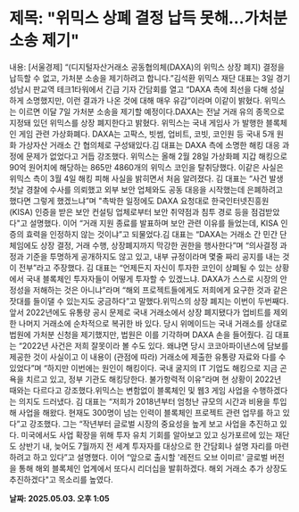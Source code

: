 # **제목: "위믹스 상폐 결정 납득 못해…가처분 소송 제기"**

  내용: [서울경제] “(디지털자산거래소 공동협의체(DAXA)의 위믹스 상장 폐지) 결정을 납득할 수 없고, 가처분 소송을 제기하려고 합니다.”김석환 위믹스 재단 대표는 3일 경기 성남시 판교역 테크1타워에서 긴급 기자 간담회를 열고 “DAXA 측에 최선을 다해 성실하게 소명했지만, 이런 결과가 나온 것에 대해 매우 유감”이라며 이같이 밝혔다. 위믹스는 이르면 이달 7일 가처분 소송을 제기할 예정이다.DAXA는 전날 거래 유의 종목으로 지정돼 있던 위믹스를 상장 폐지한다고 밝혔다. 위믹스는 국내 게임사 가 발행한 블록체인 게임 관련 가상화폐다. DAXA는 고팍스, 빗썸, 업비트, 코빗, 코인원 등 국내 5개 원화 가상자산 거래소 간 협의체로 구성돼있다.김 대표는 DAXA 측에 소명한 해킹 대응 과정에 문제가 없었다고 거듭 강조했다. 위믹스는 올해 2월 28일 가상화폐 지갑 해킹으로 90억 원어치에 해당하는 865만 4860개의 위믹스 코인을 탈취당했다. 이같은 사실은 위믹스 측이 3월 4일 해킹 피해 사실을 밝히면서 처음 알려졌다. 김 대표는 “사건 발생 첫날 경찰에 수사를 의뢰했고 외부 보안 업체와도 공동 대응을 시작했는데 은폐하려고 했다면 그렇게 했겠느냐”며 "촉박한 일정에도 DAXA 요청대로 한국인터넷진흥원(KISA) 인증을 받은 보안 컨설팅 업체로부터 보안 취약점과 침투 경로 등을 점검받았다"고 설명했다. 이어 “거래 지원 종료를 발표하며 보안 관련 이유를 들었는데, KISA 인증의 효력을 인정하지 않는 것이냐”고 되물었다.김 대표는 “DAXA는 거래소 간 민간 단체임에도 상장 결정, 거래 수행, 상장폐지까지 막강한 권한을 행사한다”며 “의사결정 과정과 기준을 투명하게 공개하지도 않고 있고, 내부 규정이라며 몇줄 짜리 공지를 내는 것이 전부”라고 주장했다. 김 대표는 “언제든지 자신이 투자한 코인이 상폐될 수 있는 상황에서 국내 블록체인 투자자들이 어떻게 투자할 수 있겠느냐. DAXA가 스스로 시장의 안정성을 저해하는 것은 아니냐”라며 “해외 프로젝트들에게도 저희에게 요구한 것과 같은 잣대를 들이댈 수 있는지도 궁금하다”고 말했다.위믹스의 상장 폐지는 이번이 두번째다. 앞서 2022년에도 유통량 공시 문제로 국내 거래소에서 상장 폐지됐다가 업비트를 제외한 나머지 거래소에 순차적으로 복귀한 바 있다. 당시 위메이드는 국내 거래소를 상대로 법원에 가처분 신청을 제기했지만, 법원은 이를 기각하며 DAXA 손을 들어줬다. 김 대표는 “2022년 사건은 저희 잘못이라 볼 수도 있다. 왜냐면 당시 코코아파이낸스에 담보를 제공한 것이 사실이고 이 내용이 (관점에 따라) 거래소에 제출한 유통량 자료와 다를 수 있었다”며 “하지만 이번에는 원인이 해킹이다. 국내 굴지의 IT 기업도 해킹으로 지금 곤욕을 치르고 있고, 정부 기관도 해킹당한다. 불가항력적 이유”라며 현 상황이 2022년 때와는 다르다고 강조했다.위믹스는 변함없이 블록체인 및 웹3 게임 사업을 수행하겠다는 의지도 드러냈다. 김 대표는 “저희가 2018년부터 엄청난 규모의 시간과 비용을 투입해 사업을 해왔다. 현재도 300명이 넘는 인력이 블록체인 프로젝트 관련 업무를 하고 있다”고 강조했다. 그는 “작년부터 글로벌 시장의 중요성을 높게 보고 사업을 추진하고 있다. 미국에서도 사업 확장을 위해 투자 유치 기회를 알아보고 있고 싱가포르에 있는 재단도 상반기 내, 늦어도 7월까지 전 세계 투자자를 대상으로 한 간담회나 설명 자리를 마련하려고 하고 있다”고 설명했다. 이어 “앞으로 출시할 '레전드 오브 이미르' 글로벌 버전을 통해 해외 블록체인 업계에서 또다시 리더십을 발휘하겠다. 해외 거래소 추가 상장도 추진하겠다"고 목소리를 높였다.

  **날짜: 2025.05.03. 오후 1:05**